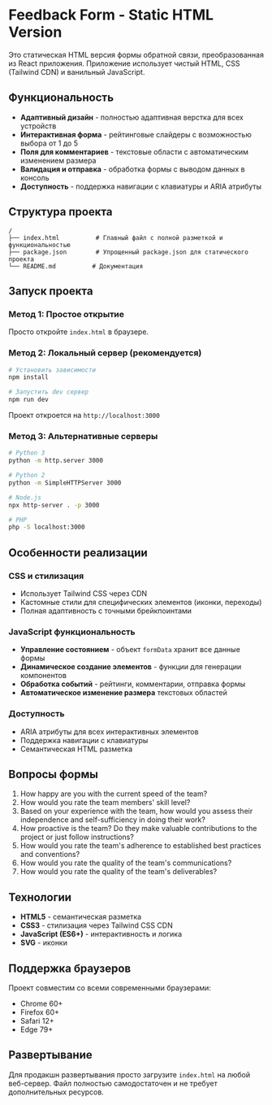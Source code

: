 # Feedback Form - Static HTML Version

Это статическая HTML версия формы обратной связи, преобразованная из React приложения. Приложение использует чистый HTML, CSS (Tailwind CDN) и ванильный JavaScript.

## Функциональность

- **Адаптивный дизайн** - полностью адаптивная верстка для всех устройств
- **Интерактивная форма** - рейтинговые слайдеры с возможностью выбора от 1 до 5
- **Поля для комментариев** - текстовые области с автоматическим изменением размера
- **Валидация и отправка** - обработка формы с выводом данных в консоль
- **Доступность** - поддержка навигации с клавиатуры и ARIA атрибуты

## Структура проекта

```
/
├── index.html          # Главный файл с полной разметкой и функциональностью
├── package.json        # Упрощенный package.json для статического проекта
└── README.md          # Документация
```

## Запуск проекта

### Метод 1: Простое открытие
Просто откройте `index.html` в браузере.

### Метод 2: Локальный сервер (рекомендуется)
```bash
# Установить зависимости
npm install

# Запустить dev сервер
npm run dev
```

Проект откроется на `http://localhost:3000`

### Метод 3: Альтернативные серверы
```bash
# Python 3
python -m http.server 3000

# Python 2
python -m SimpleHTTPServer 3000

# Node.js
npx http-server . -p 3000

# PHP
php -S localhost:3000
```

## Особенности реализации

### CSS и стилизация
- Использует Tailwind CSS через CDN
- Кастомные стили для специфических элементов (иконки, переходы)
- Полная адаптивность с точными брейкпоинтами

### JavaScript функциональность
- **Управление состоянием** - объект `formData` хранит все данные формы
- **Динамическое создание элементов** - функции для генерации компонентов
- **Обработка событий** - рейтинги, комментарии, отправка формы
- **Автоматическое изменение размера** текстовых областей

### Доступность
- ARIA атрибуты для всех интерактивных элементов
- Поддержка навигации с клавиатуры
- Семантическая HTML разметка

## Вопросы формы

1. How happy are you with the current speed of the team?
2. How would you rate the team members' skill level?
3. Based on your experience with the team, how would you assess their independence and self-sufficiency in doing their work?
4. How proactive is the team? Do they make valuable contributions to the project or just follow instructions?
5. How would you rate the team's adherence to established best practices and conventions?
6. How would you rate the quality of the team's communications?
7. How would you rate the quality of the team's deliverables?

## Технологии

- **HTML5** - семантическая разметка
- **CSS3** - стилизация через Tailwind CSS CDN
- **JavaScript (ES6+)** - интерактивность и логика
- **SVG** - иконки

## Поддержка браузеров

Проект совместим со всеми современными браузерами:
- Chrome 60+
- Firefox 60+
- Safari 12+
- Edge 79+

## Развертывание

Для продакшн развертывания просто загрузите `index.html` на любой веб-сервер. Файл полностью самодостаточен и не требует дополнительных ресурсов.
